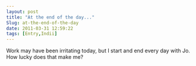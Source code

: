 ```yaml
---
layout: post
title: "At the end of the day..."
Slug: at-the-end-of-the-day
date: 2011-03-31 12:59:22
tags: [Entry,Indii]
---
```

Work may have been irritating today, but I start and end every day with Jo. How lucky does that make me?
